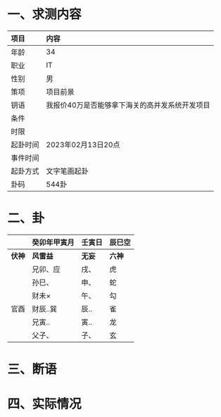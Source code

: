 # 一、求测内容
|项目|内容|
|:-|:-|
|年龄|34|
|职业|IT|
|性别|男|
|策项|项目前景|
|钥语|我报价40万是否能够拿下海关的高并发系统开发项目|
|条件||
|时限||
|起卦时间|2023年02月13日20点|
|事件时间||
|起卦方式|文字笔画起卦|
|卦码|544卦|

# 二、卦
||癸卯年甲寅月|壬寅日|辰巳空|
|:-|:-|:-|:-|
|**伏神**|**风雷益**|**无妄**|**六神**|
||兄卯、应|戌、|虎|
||孙巳、|申、|蛇|
||财未×|午、|勾|
|官酉|财辰..巽|辰..|雀|
||兄寅..|寅..|龙|
||父子、|子、|玄|


# 三、断语

# 四、实际情况